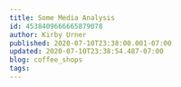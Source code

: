 ```yaml
---
title: Some Media Analysis
id: 4538409666665879078
author: Kirby Urner
published: 2020-07-10T23:38:00.001-07:00
updated: 2020-07-10T23:38:54.487-07:00
blog: coffee_shops
tags: 
---
```


